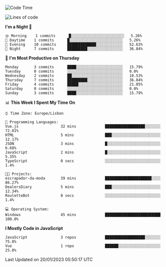 <!--START_SECTION:waka-->
![Code Time](http://img.shields.io/badge/Code%20Time-31%20hrs-blue)

![Lines of code](https://img.shields.io/badge/From%20Hello%20World%20I%27ve%20Written-63%20Thousand%20lines%20of%20code-blue)

**I'm a Night 🦉** 

```text
🌞 Morning    1 commits      █░░░░░░░░░░░░░░░░░░░░░░░░   5.26% 
🌆 Daytime    1 commits      █░░░░░░░░░░░░░░░░░░░░░░░░   5.26% 
🌃 Evening    10 commits     █████████████░░░░░░░░░░░░   52.63% 
🌙 Night      7 commits      █████████░░░░░░░░░░░░░░░░   36.84%

```
📅 **I'm Most Productive on Thursday** 

```text
Monday       3 commits      ████░░░░░░░░░░░░░░░░░░░░░   15.79% 
Tuesday      0 commits      ░░░░░░░░░░░░░░░░░░░░░░░░░   0.0% 
Wednesday    2 commits      ██░░░░░░░░░░░░░░░░░░░░░░░   10.53% 
Thursday     7 commits      █████████░░░░░░░░░░░░░░░░   36.84% 
Friday       4 commits      █████░░░░░░░░░░░░░░░░░░░░   21.05% 
Saturday     0 commits      ░░░░░░░░░░░░░░░░░░░░░░░░░   0.0% 
Sunday       3 commits      ████░░░░░░░░░░░░░░░░░░░░░   15.79%

```


📊 **This Week I Spent My Time On** 

```text
⌚︎ Time Zone: Europe/Lisbon

💬 Programming Languages: 
Vue.js                   32 mins             ██████████████████░░░░░░░   72.81% 
HTML                     5 mins              ███░░░░░░░░░░░░░░░░░░░░░░   12.17% 
JSON                     3 mins              █░░░░░░░░░░░░░░░░░░░░░░░░   6.68% 
JavaScript               2 mins              █░░░░░░░░░░░░░░░░░░░░░░░░   5.35% 
TypeScript               0 secs              ░░░░░░░░░░░░░░░░░░░░░░░░░   1.4%

🐱‍💻 Projects: 
escrapador-da-moda       39 mins             █████████████████████░░░░   86.27% 
DealersDiary             5 mins              ███░░░░░░░░░░░░░░░░░░░░░░   12.34% 
RouletteBot              0 secs              ░░░░░░░░░░░░░░░░░░░░░░░░░   1.4%

💻 Operating System: 
Windows                  45 mins             █████████████████████████   100.0%

```

**I Mostly Code in JavaScript** 

```text
JavaScript               3 repos             ██████████████████░░░░░░░   75.0% 
Vue                      1 repo              ██████░░░░░░░░░░░░░░░░░░░   25.0%

```



 Last Updated on 20/01/2023 05:50:17 UTC
<!--END_SECTION:waka-->

